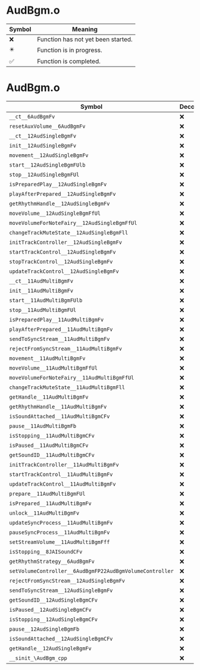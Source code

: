 # AudBgm.o
| Symbol | Meaning 
| ------------- | ------------- 
| :x: | Function has not yet been started. 
| :eight_pointed_black_star: | Function is in progress. 
| :white_check_mark: | Function is completed. 


# AudBgm.o
| Symbol | Decompiled? |
| ------------- | ------------- |
| `__ct__6AudBgmFv` | :x: |
| `resetAuxVolume__6AudBgmFv` | :x: |
| `__ct__12AudSingleBgmFv` | :x: |
| `init__12AudSingleBgmFv` | :x: |
| `movement__12AudSingleBgmFv` | :x: |
| `start__12AudSingleBgmFUlb` | :x: |
| `stop__12AudSingleBgmFUl` | :x: |
| `isPreparedPlay__12AudSingleBgmFv` | :x: |
| `playAfterPrepared__12AudSingleBgmFv` | :x: |
| `getRhythmHandle__12AudSingleBgmFv` | :x: |
| `moveVolume__12AudSingleBgmFfUl` | :x: |
| `moveVolumeForNoteFairy__12AudSingleBgmFfUl` | :x: |
| `changeTrackMuteState__12AudSingleBgmFll` | :x: |
| `initTrackController__12AudSingleBgmFv` | :x: |
| `startTrackControl__12AudSingleBgmFv` | :x: |
| `stopTrackControl__12AudSingleBgmFv` | :x: |
| `updateTrackControl__12AudSingleBgmFv` | :x: |
| `__ct__11AudMultiBgmFv` | :x: |
| `init__11AudMultiBgmFv` | :x: |
| `start__11AudMultiBgmFUlb` | :x: |
| `stop__11AudMultiBgmFUl` | :x: |
| `isPreparedPlay__11AudMultiBgmFv` | :x: |
| `playAfterPrepared__11AudMultiBgmFv` | :x: |
| `sendToSyncStream__11AudMultiBgmFv` | :x: |
| `rejectFromSyncStream__11AudMultiBgmFv` | :x: |
| `movement__11AudMultiBgmFv` | :x: |
| `moveVolume__11AudMultiBgmFfUl` | :x: |
| `moveVolumeForNoteFairy__11AudMultiBgmFfUl` | :x: |
| `changeTrackMuteState__11AudMultiBgmFll` | :x: |
| `getHandle__11AudMultiBgmFv` | :x: |
| `getRhythmHandle__11AudMultiBgmFv` | :x: |
| `isSoundAttached__11AudMultiBgmCFv` | :x: |
| `pause__11AudMultiBgmFb` | :x: |
| `isStopping__11AudMultiBgmCFv` | :x: |
| `isPaused__11AudMultiBgmCFv` | :x: |
| `getSoundID__11AudMultiBgmCFv` | :x: |
| `initTrackController__11AudMultiBgmFv` | :x: |
| `startTrackControl__11AudMultiBgmFv` | :x: |
| `updateTrackControl__11AudMultiBgmFv` | :x: |
| `prepare__11AudMultiBgmFUl` | :x: |
| `isPrepared__11AudMultiBgmFv` | :x: |
| `unlock__11AudMultiBgmFv` | :x: |
| `updateSyncProcess__11AudMultiBgmFv` | :x: |
| `pauseSyncProcess__11AudMultiBgmFv` | :x: |
| `setStreamVolume__11AudMultiBgmFff` | :x: |
| `isStopping__8JAISoundCFv` | :x: |
| `getRhythmStrategy__6AudBgmFv` | :x: |
| `setVolumeController__6AudBgmFP22AudBgmVolumeController` | :x: |
| `rejectFromSyncStream__12AudSingleBgmFv` | :x: |
| `sendToSyncStream__12AudSingleBgmFv` | :x: |
| `getSoundID__12AudSingleBgmCFv` | :x: |
| `isPaused__12AudSingleBgmCFv` | :x: |
| `isStopping__12AudSingleBgmCFv` | :x: |
| `pause__12AudSingleBgmFb` | :x: |
| `isSoundAttached__12AudSingleBgmCFv` | :x: |
| `getHandle__12AudSingleBgmFv` | :x: |
| `__sinit_\AudBgm_cpp` | :x: |
